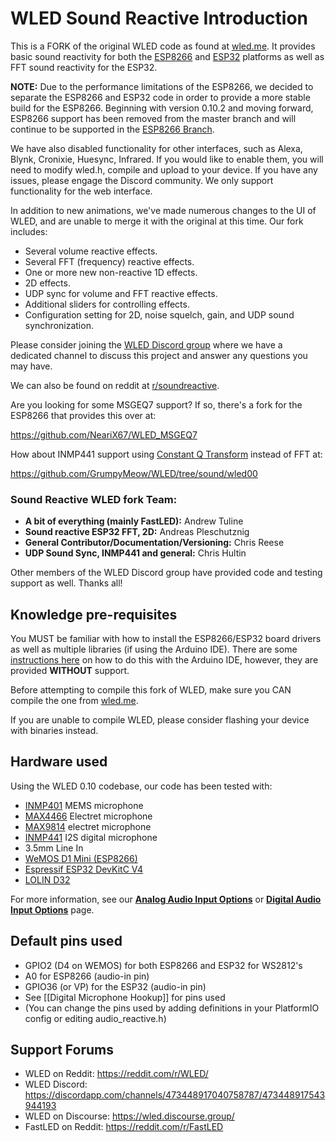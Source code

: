 # WLED Sound Reactive Introduction
This is a FORK of the original WLED code as found at [wled.me](http://wled.me). It provides basic sound reactivity for both the [ESP8266](https://github.com/atuline/WLED/tree/ESP8266) and [ESP32](https://github.com/atuline/WLED) platforms as well as FFT sound reactivity for the ESP32.

**NOTE:** Due to the performance limitations of the ESP8266, we decided to separate the ESP8266 and ESP32 code in order to provide a more stable build for the ESP8266. Beginning with version 0.10.2 and moving forward, ESP8266 support has been removed from the master branch and will continue to be supported in the [ESP8266 Branch](https://github.com/atuline/WLED/tree/ESP8266).

We have also disabled functionality for other interfaces, such as Alexa, Blynk, Cronixie, Huesync, Infrared. If you would like to enable them, you will need to modify wled.h, compile and upload to your device. If you have any issues, please engage the Discord community. We only support functionality for the web interface.

In addition to new animations, we've made numerous changes to the UI of WLED, and are unable to merge it with the original at this time. Our fork includes:

* Several volume reactive effects.
* Several FFT (frequency) reactive effects.
* One or more new non-reactive 1D effects.
* 2D effects.
* UDP sync for volume and FFT reactive effects.
* Additional sliders for controlling effects.
* Configuration setting for 2D, noise squelch, gain, and UDP sound synchronization.

Please consider joining the [WLED Discord group](https://discord.gg/RNgqKpZ) where we have a dedicated channel to discuss this project and answer any questions you may have.

We can also be found on reddit at [r/soundreactive](https://www.reddit.com/r/soundreactive).

Are you looking for some MSGEQ7 support? If so, there's a fork for the ESP8266 that provides this over at:

https://github.com/NeariX67/WLED_MSGEQ7

How about INMP441 support using [Constant Q Transform](https://en.wikipedia.org/wiki/Constant-Q_transform) instead of FFT at:

https://github.com/GrumpyMeow/WLED/tree/sound/wled00


### Sound Reactive WLED fork Team:

* **A bit of everything (mainly FastLED):** Andrew Tuline
* **Sound reactive ESP32 FFT, 2D:** Andreas Pleschutznig
* **General Contributor/Documentation/Versioning:** Chris Reese
* **UDP Sound Sync, INMP441 and general:** Chris Hultin

Other members of the WLED Discord group have provided code and testing support as well. Thanks all!

## Knowledge pre-requisites
You MUST be familiar with how to install the ESP8266/ESP32 board drivers as well as multiple libraries (if using the Arduino IDE). There are some [instructions here](https://github.com/atuline/WLED/wiki/Installing-and-Compiling) on how to do this with the Arduino IDE, however, they are provided **WITHOUT** support.

Before attempting to compile this fork of WLED, make sure you CAN compile the one from [wled.me](http://wled.me).

If you are unable to compile WLED, please consider flashing your device with binaries instead.


## Hardware used 

Using the WLED 0.10 codebase, our code has been tested with:

* [INMP401](https://www.sparkfun.com/products/9868) MEMS microphone
* [MAX4466](https://www.adafruit.com/product/1063) Electret microphone
* [MAX9814](https://www.digikey.com/products/en?mpart=1713&v=1528) electret microphone
* [INMP441](https://www.aliexpress.com/i/32962426410.html) I2S digital microphone
* 3.5mm Line In
* [WeMOS D1 Mini (ESP8266)](https://docs.wemos.cc/en/latest/d1/d1_mini.html)
* [Espressif ESP32 DevKitC V4](https://www.digikey.com/product-detail/en/espressif-systems/ESP32-DEVKITC-32D/1965-1000-ND/9356990)
* [LOLIN D32](https://docs.wemos.cc/en/latest/d32/d32.html)

For more information, see our **[Analog Audio Input Options](https://github.com/atuline/WLED/wiki/Analog-Audio-Input-Options)** or **[Digital Audio Input Options](https://github.com/atuline/WLED/wiki/Digital-Microphone-Hookup)** page.


## Default pins used

* GPIO2 (D4 on WEMOS) for both ESP8266 and ESP32 for WS2812's
* A0 for ESP8266 (audio-in pin)
* GPIO36 (or VP) for the ESP32 (audio-in pin)
* See [[Digital Microphone Hookup]] for pins used
* (You can change the pins used by adding definitions in your PlatformIO config or editing audio_reactive.h)

## Support Forums

* WLED on Reddit:	https://reddit.com/r/WLED/
* WLED Discord:         https://discordapp.com/channels/473448917040758787/473448917543944193
* WLED on Discourse:    https://wled.discourse.group/
* FastLED on Reddit:	https://reddit.com/r/FastLED